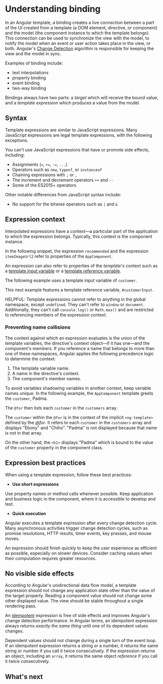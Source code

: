 # Understanding binding

In an Angular template, a binding creates a live connection between a part of the UI created from a template (a DOM element, directive, or component) and the model (the component instance to which the template belongs). This connection can be used to synchronize the view with the model, to notify the model when an event or user action takes place in the view, or both. Angular's [Change Detection](best-practices/runtime-performance) algorithm is responsible for keeping the view and the model in sync.

Examples of binding include:

* text interpolations
* property binding
* event binding
* two-way binding

Bindings always have two parts: a _target_ which will receive the bound value, and a _template expression_ which produces a value from the model.

## Syntax

Template expressions are similar to JavaScript expressions.
Many JavaScript expressions are legal template expressions, with the following exceptions.

You can't use JavaScript expressions that have or promote side effects, including:

* Assignments (`=`, `+=`, `-=`, `...`)
* Operators such as `new`, `typeof`, or `instanceof`
* Chaining expressions with <code>;</code> or <code>,</code>
* The increment and decrement operators `++` and `--`
* Some of the ES2015+ operators

Other notable differences from JavaScript syntax include:

* No support for the bitwise operators such as `|` and `&`

## Expression context

Interpolated expressions have a context—a particular part of the application to which the expression belongs.  Typically, this context is the component instance.

In the following snippet, the expression `recommended` and the expression `itemImageUrl2` refer to properties of the `AppComponent`.

<docs-code path="adev/src/content/examples/interpolation/src/app/app.component.html" visibleRegion="component-context" header="src/app/app.component.html"/>

An expression can also refer to properties of the _template's_ context such as a [template input variable](guide/directives/structural-directives#shorthand) or a [template reference variable](guide/templates/reference-variables).

The following example uses a template input variable of `customer`.

<docs-code path="adev/src/content/examples/interpolation/src/app/app.component.html" visibleRegion="template-input-variable" header="src/app/app.component.html (template input variable)"/>

This next example features a template reference variable, `#customerInput`.

<docs-code path="adev/src/content/examples/interpolation/src/app/app.component.html" visibleRegion="template-reference-variable" header="src/app/app.component.html (template reference variable)"/>

HELPFUL: Template expressions cannot refer to anything in the global namespace, except `undefined`.  They can't refer to `window` or `document`.  Additionally, they can't call `console.log()` or `Math.max()` and are restricted to referencing members of the expression context.

### Preventing name collisions

The context against which an expression evaluates is the union of the template variables, the directive's context object—if it has one—and the component's members.
If you reference a name that belongs to more than one of these namespaces, Angular applies the following precedence logic to determine the context:

1. The template variable name.
1. A name in the directive's context.
1. The component's member names.

To avoid variables shadowing variables in another context, keep variable names unique.
In the following example, the `AppComponent` template greets the `customer`, Padma.

The `@for` then lists each `customer` in the `customers` array.

<docs-code path="adev/src/content/examples/interpolation/src/app/app.component.1.ts" visibleRegion="var-collision" header="src/app/app.component.ts"/>

The `customer` within the `@for` is in the context of the implicit `<ng-template>` defined by the _@for_.  It refers to each `customer` in the `customers` array and displays "Ebony" and "Chiho".  "Padma" is not displayed because that name is not in that array.

On the other hand, the `<h1>` displays "Padma" which is bound to the value of the `customer` property in the component class.

## Expression best practices

When using a template expression, follow these best practices:

* **Use short expressions**

Use property names or method calls whenever possible.  Keep application and business logic in the component, where it is accessible to develop and test.

* **Quick execution**

Angular executes a template expression after every change detection cycle.  Many asynchronous activities trigger change detection cycles, such as promise resolutions, HTTP results, timer events, key presses, and mouse moves.

An expression should finish quickly to keep the user experience as efficient as possible, especially on slower devices.  Consider caching values when their computation requires greater resources.

## No visible side effects

According to Angular's unidirectional data flow model, a template expression should not change any application state other than the value of the target property.  Reading a component value should not change some other displayed value.  The view should be stable throughout a single rendering pass.

  <docs-callout title='Idempotent expressions reduce side effects'>

An [idempotent](https://en.wikipedia.org/wiki/Idempotence) expression is free of side effects and improves Angular's change detection performance.  In Angular terms, an idempotent expression always returns _exactly the same thing_ until one of its dependent values changes.

Dependent values should not change during a single turn of the event loop.  If an idempotent expression returns a string or a number, it returns the same string or number if you call it twice consecutively.  If the expression returns an object, including an `array`, it returns the same object _reference_ if you call it twice consecutively.

  </docs-callout>

## What's next

<docs-pill-row>
  <docs-pill href="guide/templates/property-binding" title="Property binding"/>
  <docs-pill href="guide/templates/event-binding" title="Event binding"/>
</docs-pill-row>
